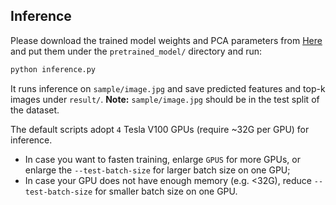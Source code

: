 ## Inference

Please download the trained model weights and PCA parameters from [Here](docs/MODEL_ZOO.md) and put them under the `pretrained_model/` directory and run:
```bash
python inference.py
```
It runs inference on `sample/image.jpg` and save predicted features and top-k images under `result/`. **Note:** `sample/image.jpg` should be in the test split of the dataset.

The default scripts adopt `4` Tesla V100 GPUs (require ~32G per GPU) for inference.
+ In case you want to fasten training, enlarge `GPUS` for more GPUs, or enlarge the `--test-batch-size` for larger batch size on one GPU;
+ In case your GPU does not have enough memory (e.g. <32G), reduce `--test-batch-size` for smaller batch size on one GPU.